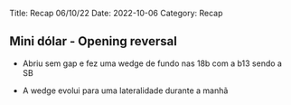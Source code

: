Title: Recap 06/10/22
Date: 2022-10-06
Category: Recap

## Mini dólar - Opening reversal

* Abriu sem gap e fez uma wedge de fundo nas 18b com a b13 sendo a SB

*  A wedge evolui para uma lateralidade durante a manhã
